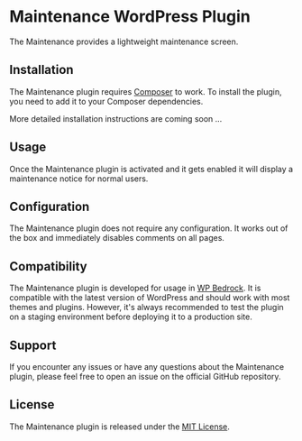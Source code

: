 # Maintenance WordPress Plugin

The Maintenance provides a lightweight maintenance screen.

## Installation

The Maintenance plugin requires [Composer](https://getcomposer.org/) to work. To install the plugin, you need to add it to your Composer dependencies.

More detailed installation instructions are coming soon ...

## Usage

Once the Maintenance plugin is activated and it gets enabled it will display a maintenance notice for normal users.

## Configuration

The Maintenance plugin does not require any configuration. It works out of the box and immediately disables comments on all pages.

## Compatibility

The Maintenance plugin is developed for usage in [WP Bedrock](https://roots.io/bedrock/). It is compatible with the latest version of WordPress and should work with most themes and plugins. However, it's always recommended to test the plugin on a staging environment before deploying it to a production site.

## Support

If you encounter any issues or have any questions about the Maintenance plugin, please feel free to open an issue on the official GitHub repository.

## License

The Maintenance plugin is released under the [MIT License](https://opensource.org/licenses/MIT).
